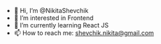 - 👋 Hi, I’m @NikitaShevchik
- 👀 I’m interested in Frontend
- 🌱 I’m currently learning React JS
- 📫 How to reach me: shevchik.nikita@gmail.com

<!---
NikitaShevchik/NikitaShevchik is a ✨ special ✨ repository because its `README.md` (this file) appears on your GitHub profile.
You can click the Preview link to take a look at your changes.
--->
